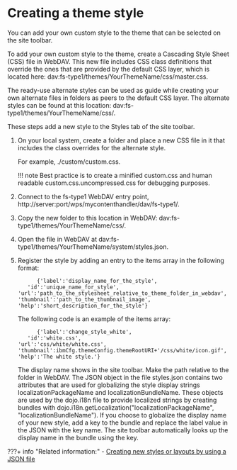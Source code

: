# Creating a theme style

You can add your own custom style to the theme that can be selected on the site toolbar.

To add your own custom style to the theme, create a Cascading Style Sheet \(CSS\) file in WebDAV. This new file includes CSS class definitions that override the ones that are provided by the default CSS layer, which is located here: dav:fs-type1/themes/YourThemeName/css/master.css.

The ready-use alternate styles can be used as guide while creating your own alternate files in folders as peers to the default CSS layer. The alternate styles can be found at this location: dav:fs-type1/themes/YourThemeName/css/.

These steps add a new style to the Styles tab of the site toolbar.

1.  On your local system, create a folder and place a new CSS file in it that includes the class overrides for the alternate style.

    For example, ./custom/custom.css.

    !!! note
        Best practice is to create a minified custom.css and human readable custom.css.uncompressed.css for debugging purposes.

2.  Connect to the fs-type1 WebDAV entry point, http://server:port/wps/mycontenthandler/dav/fs-type1/.

3.  Copy the new folder to this location in WebDAV: dav:fs-type1/themes/YourThemeName/css/.

4.  Open the file in WebDAV at dav:fs-type1/themes/YourThemeName/system/styles.json.

5.  Register the style by adding an entry to the items array in the following format:

    ```
          {'label':'display_name_for_the_style',
       'id':'unique_name_for_style',
    'url':'path_to_the_stylesheet_relative_to_theme_folder_in_webdav',
    'thumbnail':'path_to_the_thumbnail_image',
    'help':'short_description_for_the_style'}
    ```

    The following code is an example of the items array:

    ```
          {'label':'change_style_white',
       'id':'white.css',
    'url':'css/white/white.css',
    'thumbnail':ibmCfg.themeConfig.themeRootURI+'/css/white/icon.gif',
    'help':'The white style.'}
    ```

    The display name shows in the site toolbar. Make the path relative to the folder in WebDAV. The JSON object in the file styles.json contains two attributes that are used for globalizing the style display strings localizationPackageName and localizationBundleName. These objects are used by the dojo.i18n file to provide localized strings by creating bundles with dojo.i18n.getLocalization\("localizationPackageName", "localizationBundleName"\). If you choose to globalize the display name of your new style, add a key to the bundle and replace the label value in the JSON with the key name. The site toolbar automatically looks up the display name in the bundle using the key.



???+ info "Related information:"
    - [Creating new styles or layouts by using a JSON file](../../../create_sites/site_prep_content_author/prep_site_toolbar/customizing_page_creation_editing/rwd_add_layout_outside.md)

